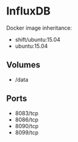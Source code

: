 # InfluxDB

Docker image inheritance:
 * shift/ubuntu:15.04
 * ubuntu:15.04

## Volumes

 * /data

## Ports

 * 8083/tcp
 * 8086/tcp
 * 8090/tcp
 * 8099/tcp
